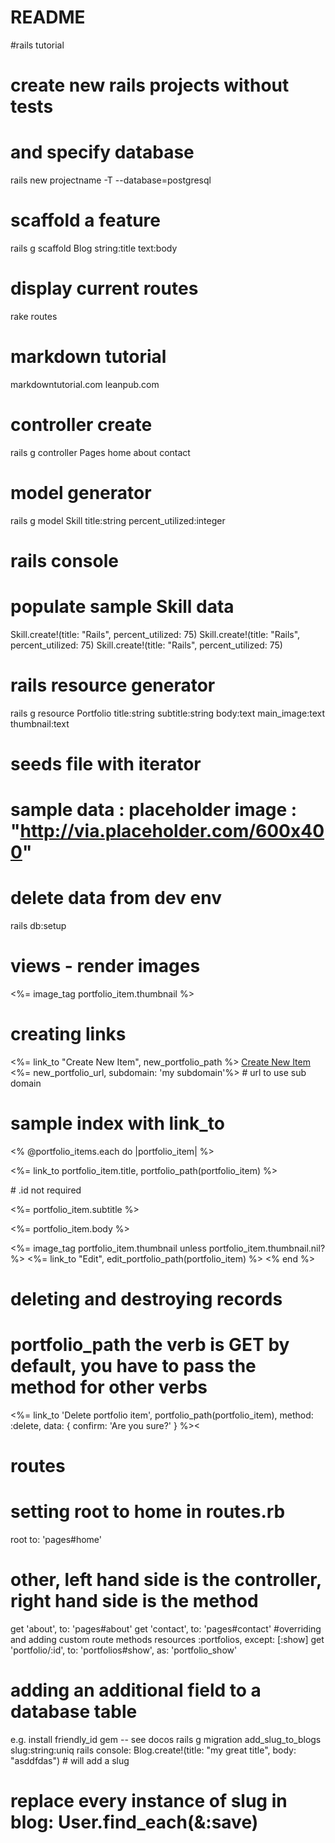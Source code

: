 # README

#rails tutorial

# create new rails projects without tests
# and specify database 
rails new projectname -T --database=postgresql

# scaffold a feature
rails g scaffold Blog string:title text:body

# display current routes
rake routes

# markdown tutorial
markdowntutorial.com
leanpub.com

# controller create
rails g controller Pages home about contact

# model generator
rails g model Skill title:string percent_utilized:integer

# rails console
# populate sample Skill data
Skill.create!(title: "Rails", percent_utilized: 75)
Skill.create!(title: "Rails", percent_utilized: 75)
Skill.create!(title: "Rails", percent_utilized: 75)

# rails resource generator
rails g resource Portfolio title:string subtitle:string body:text main_image:text thumbnail:text

# seeds file with iterator
# sample data : placeholder image : "http://via.placeholder.com/600x400"


# delete data from dev env
rails db:setup

# views - render images
<%= image_tag portfolio_item.thumbnail %>

# creating links
<%= link_to "Create New Item", new_portfolio_path %>
<a href="portfolios/new" title="">Create New Item</a>
<%= new_portfolio_url, subdomain: 'my subdomain'%> # url to use sub domain

# sample index with link_to
<% @portfolio_items.each do |portfolio_item| %>
  <p><%= link_to portfolio_item.title, portfolio_path(portfolio_item)  %></p> # .id not required
  <p><%= portfolio_item.subtitle %></p>
  <p><%= portfolio_item.body %></p>
  <%= image_tag portfolio_item.thumbnail unless portfolio_item.thumbnail.nil? %>
  <%= link_to "Edit", edit_portfolio_path(portfolio_item) %>
<% end %>

# deleting and destroying records
# portfolio_path the verb is GET by default, you have to pass the method for other verbs
<%= link_to 'Delete portfolio item', portfolio_path(portfolio_item), method: :delete, data: { confirm: 'Are you sure?' } %><

# routes
# setting root to home in routes.rb
root to: 'pages#home'
# other, left hand side is the controller, right hand side is the method
  get 'about', to: 'pages#about'
  get 'contact', to: 'pages#contact'
#overriding and adding custom route methods
  resources :portfolios, except: [:show]
  get 'portfolio/:id', to: 'portfolios#show', as: 'portfolio_show'

# adding an additional field to a database table
e.g. install friendly_id gem -- see docos
rails g migration add_slug_to_blogs slug:string:uniq
rails console: Blog.create!(title: "my great title", body: "asddfdas") # will add a slug
# replace every instance of slug in blog: User.find_each(&:save)